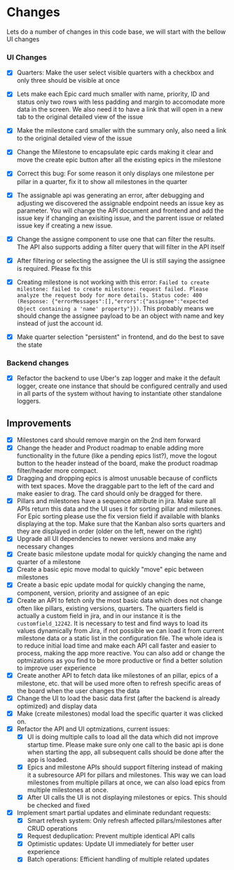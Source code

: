 # Changes

Lets do a number of changes in this code base, we will start with the bellow UI changes

### UI Changes

- [X] Quarters: Make the user select visible quarters with a checkbox and only three should be visible at once
- [X] Lets make each Epic card much smaller with name, priority, ID and status only two rows with less padding and margin to accomodate more data in the screen. We also need it to have a link that will open in a new tab to the original detailed view of the issue
- [X]  Make the milestone card smaller with the summary only, also need a link to the original detailed view of the issue
- [X]  Change the Milestone to encapsulate epic cards making it clear and move the create epic button after all the existing epics in the milestone
- [X]  Correct this bug: For some reason it only displays one milestone per pillar in a quarter, fix it to show all milestones in the quarter
- [X] The assignable api was generating an error, after debugging and adjusting we discovered the assignable endpoint needs an issue key as parameter. You will change the API document and frontend and add the issue key if changing an exisiting issue, and the parrent issue or related issue key if creating a new issue.
- [X] Change the assigne component to use one that can filter the results. The API also supports adding a filter query that will filter in the API itself
- [X] After filtering or selecting the assignee the UI is still saying the assignee is required. Please fix this
- [X] Creating milestone is not working with this error: `Failed to create milestone: failed to create milestone: request failed. Please analyze the request body for more details. Status code: 400 (Response: {"errorMessages":[],"errors":{"assignee":"expected Object containing a 'name' property"}})`. This probably means we should change the assignee payload to be an object with name and key instead of just the account id.
- [X] Make quarter selection "persistent" in frontend, and do the best to save the state


### Backend changes

- [X] Refactor the backend to use Uber's zap logger and make it the default logger, create one instance that should be configured centrally and used in all parts of the system without having to instantiate other standalone loggers.



## Improvements
- [X] Milestones card should remove margin on the 2nd item forward
- [X] Change the header and Product roadmap to enable adding more functionality in the future (like a pending epics list?), move the logout button to the header instead of the board, make the product roadmap filter/header more compact.
- [X] Dragging and dropping epics is almost unusable because of conflicts with text spaces. Move the draggable part to the left of the card and make easier to drag. The card should only be dragged for there.
- [X] Pillars and milestones have a sequence attribute in jira. Make sure all APIs return this data and the UI uses it for sorting pillar and milestones. For Epic sorting please use the fix version field if available with blanks displaying at the top. Make sure that the Kanban also sorts quarters and they are displayed in order (older on the left, newer on the right)
- [X] Upgrade all UI dependencies to newer versions and make any necessary changes
- [X] Create basic milestone update modal for quickly changing the name and quarter of a milestone
- [X] Create a basic epic move modal to quickly "move" epic between milestones
- [X] Create a basic epic update modal for quickly changing the name, component, version, priority and assignee of an epic
- [X] Create an API to fetch only the most basic data which does not change often like pillars, existing versions, quarters. The quarters field is actually a custom field in jira, and in our instance it is the `customfield_12242`. It is necessary to test and find ways to load its values dynamically from Jira, if not possible we can load it from current milestone data or a static list in the configuration file. The whole idea is to reduce initial load time and make each API call faster and easier to process, making the app more reactive. You can also add or change the optmizations as you find to be more productive or find a better solution to improve user experience
- [X] Create another API to fetch data like milestones of an pillar, epics of a milestone, etc. that will be used more often to refresh specific areas of the board when the user changes the data
- [X] Change the UI to load the basic data first (after the backend is already optimized) and display data
- [X] Make (create milestones) modal load the specific quarter it was clicked on.
- [X] Refactor the API and UI optmizations, current issues:
  - [X] UI is doing multiple calls to load all the data which did not improve startup time. Please make sure only one call to the basic api is done when starting the app, all subsequent calls should be done after the app is loaded.
  - [X] Epics and milestone APIs should support filtering instead of making it a subresource API for pillars and milestones. This way we can load milestones from multiple pillars at once, we can also load epics from multiple milestones at once.
  - [X] After UI calls the UI is not displaying milestones or epics. This should be checked and fixed
- [X] Implement smart partial updates and eliminate redundant requests:
  - [X] Smart refresh system: Only refresh affected pillars/milestones after CRUD operations
  - [X] Request deduplication: Prevent multiple identical API calls
  - [X] Optimistic updates: Update UI immediately for better user experience
  - [X] Batch operations: Efficient handling of multiple related updates
